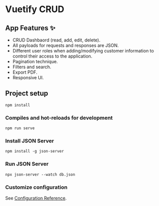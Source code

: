 # Vuetify CRUD

## App Features ✨

- CRUD Dashbaord (read, add, edit, delete).
- All payloads for requests and responses are JSON.
- Different user roles when adding/modifying customer information to control their access to the application.
- Pagination technique.
- Filters and search.
- Export PDF.
- Responsive UI.


## Project setup

```
npm install
```

### Compiles and hot-reloads for development

```
npm run serve
```

### Install JSON Server
```
npm install -g json-server
```

### Run JSON Server
```
npx json-server --watch db.json
```




### Customize configuration

See [Configuration Reference](https://cli.vuejs.org/config/).
